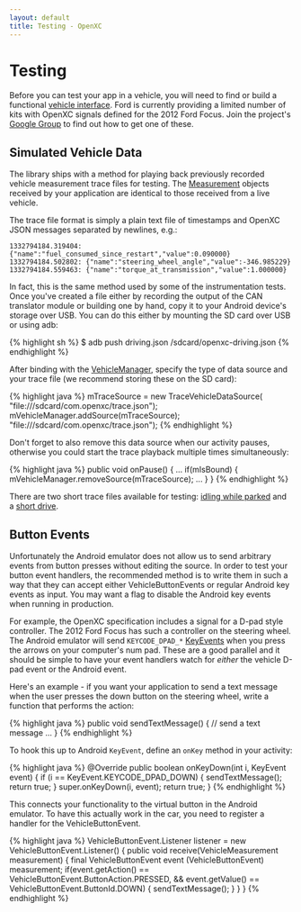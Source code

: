 ```yaml
---
layout: default
title: Testing - OpenXC
---
```


<div class="page-header">
    <h1>Testing</h1>
</div>

Before you can test your app in a vehicle, you will need to find or build a
functional [vehicle interface][]. Ford is currently providing a limited number
of kits with OpenXC signals defined for the 2012 Ford Focus. Join the project's
[Google Group][gg] to find out how to get one of these.

<div class="page-header">
    <h2>Simulated Vehicle Data</h2>
</div>

The library ships with a method for playing back previously recorded vehicle
measurement trace files for testing. The [Measurement][] objects received
by your application are identical to those received from a live vehicle.

The trace file format is simply a plain text file of timestamps and OpenXC JSON
messages separated by newlines, e.g.:

    1332794184.319404: {"name":"fuel_consumed_since_restart","value":0.090000}
    1332794184.502802: {"name":"steering_wheel_angle","value":-346.985229}
    1332794184.559463: {"name":"torque_at_transmission","value":1.000000}

In fact, this is the same method used by some of the instrumentation tests. Once
you've created a file either by recording the output of the CAN translator
module or building one by hand, copy it to your Android device's storage over
USB. You can do this either by mounting the SD card over USB or using adb:

{% highlight sh %}
$ adb push driving.json /sdcard/openxc-driving.json
{% endhighlight %}

After binding with the
[VehicleManager][], specify the type of data source and your trace file (we
recommend storing these on the SD card):

{% highlight java %}
mTraceSource = new TraceVehicleDataSource(
        "file:///sdcard/com.openxc/trace.json");
mVehicleManager.addSource(mTraceSource);
    "file:///sdcard/com.openxc/trace.json");
{% endhighlight %}

Don't forget to also remove this data source when our activity pauses,
otherwise you could start the trace playback multiple times simultaneously:

{% highlight java %}
public void onPause() {
    ...
    if(mIsBound) {
        mVehicleManager.removeSource(mTraceSource);
        ...
    }
}
{% endhighlight %}

There are two short trace files available for testing: [idling while parked][]
and a [short drive][].

<div class="page-header">
    <h2>Button Events</h2>
</div>

Unfortunately the Android emulator does not allow us to send arbitrary events
from button presses without editing the source. In order to test your button
event handlers, the recommended method is to write them in such a way that they
can accept either VehicleButtonEvents or regular Android key events as input.
You may want a flag to disable the Android key events when running in
production.

For example, the OpenXC specification includes a signal for a D-pad style
controller. The 2012 Ford Focus has such a controller on the steering wheel.
The Android emulator will send `KEYCODE_DPAD_*`
[KeyEvents](http://developer.android.com/reference/android/view/KeyEvent.html)
when you press the arrows on your computer's num pad. These are a good parallel
and it should be simple to have your event handlers watch for *either* the
vehicle D-pad event or the Android event.

Here's an example - if you want your application to send a text message when the
user presses the down button on the steering wheel, write a function that
performs the action:

{% highlight java %}
public void sendTextMessage() {
    // send a text message
    ...
}
{% endhighlight %}

To hook this up to Android `KeyEvent`, define an `onKey` method in your
activity:

{% highlight java %}
@Override
public boolean onKeyDown(int i, KeyEvent event) {
    if (i == KeyEvent.KEYCODE_DPAD_DOWN) {
        sendTextMessage();
        return true;
    }
    super.onKeyDown(i, event);
    return true;
}
{% endhighlight %}

This connects your functionality to the virtual button in the Android emulator.
To have this actually work in the car, you need to register a handler for the
VehicleButtonEvent.

{% highlight java %}
VehicleButtonEvent.Listener listener = new VehicleButtonEvent.Listener() {
    public void receive(VehicleMeasurement measurement) {
        final VehicleButtonEvent event (VehicleButtonEvent) measurement;
        if(event.getAction() ==
                    VehicleButtonEvent.ButtonAction.PRESSED,
                && event.getValue() ==
                    VehicleButtonEvent.ButtonId.DOWN) {
            sendTextMessage();
        }
    }
}
{% endhighlight %}

[gg]: http://groups.google.com/group/openxc
[vehicle interface]: http://openxcplatform.com/vehicle-interface/index.html
[short drive]: https://github.com/openxc/openxc-android/blob/tracedashboard/examples/res/raw/driving
[idling while parked]: https://github.com/openxc/openxc-android/blob/tracedashboard/examples/res/raw/parked
[Measurement]: /openxc-android/reference/com/openxc/measurements/Measurement.html
[VehicleManager]: /openxc-android/reference/com/openxc/VehicleManager.html
